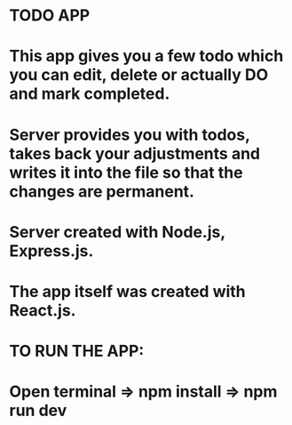 # TODO APP
# This app gives you a few todo which you can edit, delete or actually DO and mark completed. 
# Server provides you with todos, takes back your adjustments and writes it into the file so that the changes are permanent.
# Server created with Node.js, Express.js.
# The app itself was created with React.js.

# TO RUN THE APP:
# Open terminal => npm install => npm run dev

